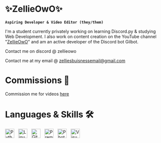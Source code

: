 # ✨ZellieOwO✨

**`Aspiring Developer & Video Editor (they/them)`**

I'm a student currently privately working on learning Discord.py & studying Web Development. I also work on content creation on the YouTube channel "[ZellieOwO](https://youtube.com/c/ZellieOwO)" and am an active developer of the Discord bot Gilbot.

Contact me on discord @ zellieowo

Contact me at my email @ [zelliesbuisnessemail@gmail.com](https://gmail.com/)

# Commissions 🎥

Commission me for videos [here](https://www.fiverr.com/zellieowo/edit-a-video-for-you)


# Languages & Skills 🛠

<img align="left" alt="Python" width="30px" style="padding-right:10px;" src="https://cdn.jsdelivr.net/gh/devicons/devicon/icons/python/python-plain.svg" />
<img align="left" alt="Linux" width="30px" style="padding-right:10px;" src="https://cdn.jsdelivr.net/gh/devicons/devicon/icons/linux/linux-original.svg" />
<img align="left" alt="GitHub" width="30px" style="padding-right:10px;" src="https://cdn.jsdelivr.net/gh/devicons/devicon/icons/github/github-original.svg" />
<img align="left" alt="Premiere Pro" width="30px" style="padding-right:10px;" src="https://cdn.jsdelivr.net/gh/devicons/devicon/icons/premierepro/premierepro-original.svg" />
<img align="left" alt="Photoshop" width="30px" style="padding-right:10px;" src="https://cdn.jsdelivr.net/gh/devicons/devicon/icons/photoshop/photoshop-plain.svg" />
<img align="left" alt="Visual Studio Code" width="30px" style="padding-right:10px;" src="https://cdn.jsdelivr.net/gh/devicons/devicon/icons/visualstudio/visualstudio-plain.svg" />


